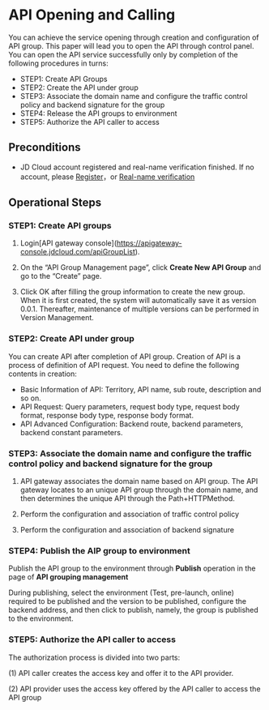 # API Opening and Calling

You can achieve the service opening through creation and configuration of API group.
This paper will lead you to open the API through control panel.
You can open the API service successfully only by completion of the following procedures in turns:
- STEP1: Create API Groups
- STEP2: Create the API under group
- STEP3: Associate the domain name and configure the traffic control policy and backend signature for the group
- STEP4: Release the API groups to environment
- STEP5: Authorize the API caller to access


## Preconditions
- JD Cloud account registered and real-name verification finished. If no account, please [Register](https://accounts.jdcloud.com/p/regPage?source=jdcloud&ReturnUrl=%2f%2fuc.jdcloud.com%2fpassport%2fcomplete%3freturnUrl%3dhttp%3A%2F%2Fuc.jdcloud.com%2Fredirect%2FloginRouter%3FreturnUrl%3Dhttps%253A%252F%252Fwww.jdcloud.com%252Fhelp%252Fdetail%252F734%252FisCatalog%252F1)，or [Real-name verification](https://uc.jdcloud.com/account/certify)


## Operational Steps
### STEP1: Create API groups

1. Login\[API gateway console](https://apigateway-console.jdcloud.com/apiGroupList).

2. On the “API Group Management page”, click **Create New API Group** and go to the “Create” page.

3. Click OK after filling the group information to create the new group. When it is first created, the system will automatically save it as version 0.0.1. Thereafter, maintenance of multiple versions can be performed in Version Management.




### STEP2: Create API under group
You can create API after completion of API group. Creation of API is a process of definition of API request. You need to define the following contents in creation:
- Basic Information of API: Territory, API name, sub route, description and so on.
- API Request: Query parameters, request body type, request body format, response body type, response body format.
- API Advanced Configuration: Backend route, backend parameters, backend constant parameters.



### STEP3: Associate the domain name and configure the traffic control policy and backend signature for the group
1. API gateway associates the domain name based on API group. The API gateway locates to an unique API group through the domain name, and then determines the unique API through the Path+HTTPMethod.

2. Perform the configuration and association of traffic control policy

3. Perform the configuration and association of backend signature




### STEP4: Publish the AIP group to environment

Publish the API group to the environment through **Publish** operation in the page of **API grouping management**

During publishing, select the environment (Test, pre-launch, online) required to be published and the version to be published, configure the backend address, and then click to publish, namely, the group is published to the environment.



### STEP5: Authorize the API caller to access

The authorization process is divided into two parts:

(1) API caller creates the access key and offer it to the API provider.

(2) API provider uses the access key offered by the API caller to access the API group

